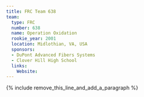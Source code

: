 ```yaml
---
title: FRC Team 638
team:
  type: FRC
  number: 638
  name: Operation Oxidation
  rookie_year: 2001
  location: Midlothian, VA, USA
  sponsors:
  - DuPont Advanced Fibers Systems
  - Clover Hill High School
  links:
    Website:
---
```


{% include remove_this_line_and_add_a_paragraph %}